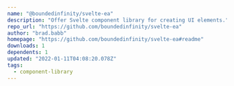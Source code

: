 ```yaml
---
name: "@boundedinfinity/svelte-ea"
description: "Offer Svelte component library for creating UI elements."
repo_url: "https://github.com/boundedinfinity/svelte-ea"
author: "brad.babb"
homepage: "https://github.com/boundedinfinity/svelte-ea#readme"
downloads: 1
dependents: 1
updated: "2022-01-11T04:08:20.078Z"
tags: 
  - component-library
---
```

